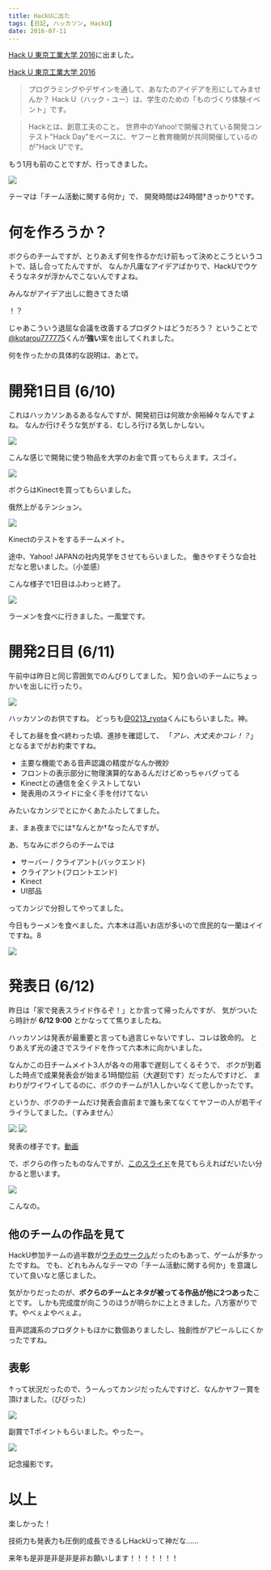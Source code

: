 ```yaml
---
title: HackUに出た
tags: [日記, ハッカソン, HackU]
date: 2016-07-11
---
```


[Hack U 東京工業大学 2016](http://hacku.yahoo.co.jp/titech2016/)に出ました。

[Hack U 東京工業大学 2016](http://hacku.yahoo.co.jp/titech2016/)

> プログラミングやデザインを通して、あなたのアイデアを形にしてみませんか？
> Hack U（ハック・ユー）は、学生のための「ものづくり体験イベント」です。

> Hackとは、創意工夫のこと。
> 世界中のYahoo!で開催されている開発コンテスト"Hack Day"をベースに、ヤフーと教育機関が共同開催しているのが"Hack U"です。

もう1月も前のことですが、行ってきました。

![](1.jpg)

テーマは「チーム活動に関する何か」で、
開発時間は24時間†きっかり†です。

# 何を作ろうか？

ボクらのチームですが、とりあえず何を作るかだけ前もって決めとこうというコトで、話し合ってたんですが、
なんか凡庸なアイデアばかりで、HackUでウケそうなネタが浮かんでこないんですよね。

みんながアイデア出しに飽きてきた頃

！？

じゃあこういう退屈な会議を改善するプロダクトはどうだろう？
ということで[@kotarou777775](https://twitter.com/kotarou777775)くんが**強い**案を出してくれました。

何を作ったかの具体的な説明は、あとで。

# 開発1日目 (6/10)

これはハッカソンあるあるなんですが、開発初日は何故か余裕綽々なんですよね。
なんか行けそうな気がする、むしろ行ける気しかしない。

![](2.jpg)

こんな感じで開発に使う物品を大学のお金で買ってもらえます。スゴイ。

![](3.jpg)

ボクらはKinectを買ってもらいました。

俄然上がるテンション。

![](4.jpg)

Kinectのテストをするチームメイト。

途中、Yahoo! JAPANの社内見学をさせてもらいました。
働きやすそうな会社だなと思いました。（小並感）

こんな様子で1日目はふわっと終了。

![](5.jpg)

ラーメンを食べに行きました。一風堂です。


# 開発2日目 (6/11)

午前中は昨日と同じ雰囲気でのんびりしてました。
知り合いのチームにちょっかいを出しに行ったり。

![](6.jpg)

ハッカソンのお供ですね。
どっちも[@0213_ryota](https://twitter.com/0213_ryota)くんにもらいました。神。

そしてお昼を食べ終わった頃、進捗を確認して、
「_アレ、大丈夫かコレ！？_」となるまでがお約束ですね。

- 主要な機能である音声認識の精度がなんか微妙
- フロントの表示部分に物理演算的なあるんだけどめっちゃバグってる
- Kinectとの通信を全くテストしてない
- 発表用のスライドに全く手を付けてない

みたいなカンジでとにかくあたふたしてました。

ま、まぁ夜までには†なんとか†なったんですが。

あ、ちなみにボクらのチームでは

- サーバー / クライアント(バックエンド)
- クライアント(フロントエンド)
- Kinect
- UI部品

ってカンジで分担してやってました。

今日もラーメンを食べました。六本木は高いお店が多いので庶民的な一蘭はイイですね。8

![](7.jpg)


# 発表日 (6/12)

昨日は「家で発表スライド作るぞ！」とか言って帰ったんですが、
気がついたら時計が **6/12 9:00** とかなってて焦りましたね。

ハッカソンは発表が最重要と言っても過言じゃないですし、コレは致命的。
とりあえず光の速さでスライドを作って六本木に向かいました。

なんかこの日チームメイト3人が各々の用事で遅刻してくるそうで、
ボクが到着した時点で成果発表会が始まる1時間位前（大遅刻です）だったんですけど、
まわりがワイワイしてるのに、ボクのチームが1人しかいなくて悲しかったです。

というか、ボクのチームだけ発表会直前まで誰も来てなくてヤフーの人が若干イライラしてました。（すみません）

![](8.jpg)
![](9.jpg)

発表の様子です。[動画](https://www.youtube.com/watch?v=jBqVcu36Yj8&t=1h18m54s)

で、ボクらの作ったものなんですが、[このスライド](https://prezi.com/0-bdffxtth5n/the-future-of-discussion/)を見てもらえればだいたい分かると思います。

![](10.jpg)

こんなの。

## 他のチームの作品を見て

HackU参加チームの過半数が[ウチのサークル](https://trap.jp/tag/hack-u-2016/)だったのもあって、ゲームが多かったですね。
でも、どれもみんなテーマの「チーム活動に関する何か」を意識していて良いなと感じました。

気がかりだったのが、**ボクらのチームとネタが被ってる作品が他に2つあった**ことです。
しかも完成度が向こうのほうが明らかに上ときました。八方塞がりです。やべぇよやべぇよ。

音声認識系のプロダクトもほかに数個ありましたし、独創性がアピールしにくかったですね。

## 表彰

↑って状況だったので、うーんってカンジだったんですけど、なんかヤフー賞を頂けました。（びびった）

![](11.jpg)

副賞でTポイントもらいました。やったー。

![](12.jpg)

記念撮影です。


# 以上

楽しかった！

技術力も発表力も圧倒的成長できるしHackUって神だな……

来年も是非是非是非是非お願いします！！！！！！！
